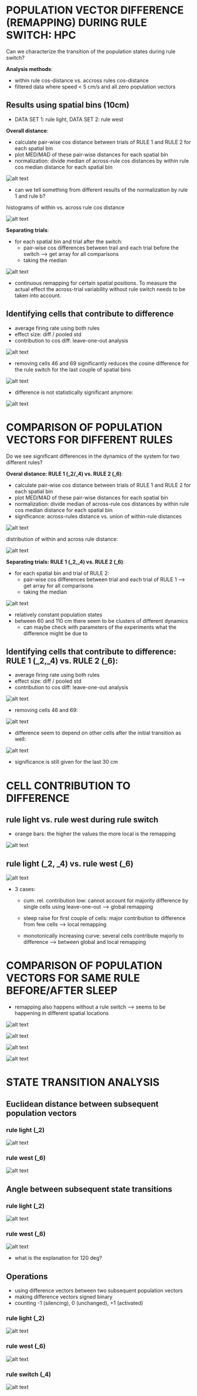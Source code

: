 # POPULATION VECTOR DIFFERENCE (REMAPPING) DURING RULE SWITCH: HPC

Can we characterize the transition of the population states during rule switch?

**Analysis methods**:
* within rule cos-distance vs. accross rules cos-distance
* filtered data where speed < 5 cm/s and all zero population vectors

## Results using spatial bins (10cm)

* DATA SET 1: rule light, DATA SET 2: rule west

**Overall distance**:
* calculate pair-wise cos distance between trials of RULE 1 and RULE 2 for each
spatial bin
* plot MED/MAD of these pair-wise distances for each spatial bin
* normalization: divide median of across-rule cos distances by within rule cos median
distance for each spatial bin

![alt text](../plots/mjc189-1905-0517/quant_transition_cos.png)

* can we tell something from different results of the normalization by rule 1 and rule b?

histograms of within vs. across rule cos distance

![alt text](../plots/mjc189-1905-0517/quant_transition_cos_histograms.png)

**Separating trials**:
* for each spatial bin and trial after the switch:
    * pair-wise cos differences between trail and each trial before the switch
    --> get array for all comparisons
    * taking the median

![alt text](../plots/mjc189-1905-0517/quant_transition_cos_trials.png)

* continuous remapping for certain spatial positions. To measure the actual effect the
across-trial variability without rule switch needs to be taken into account.

## Identifying cells that contribute to difference

* average firing rate using both rules
* effect size: diff / pooled std
* contribution to cos diff: leave-one-out analysis

![alt text](../plots/mjc189-1905-0517/quant_transition_cos_cells_char.png)

* removing cells 46 and 69 significantly reduces the cosine difference for the rule switch
for the last couple of spatial bins

![alt text](../plots/mjc189-1905-0517/quant_transition_cos_trials_2_removed_cells.png)

* difference is not statistically significant anymore:

![alt text](../plots/mjc189-1905-0517/quant_transition_cos_2_removed_cells.png)



# COMPARISON OF POPULATION VECTORS FOR DIFFERENT RULES

Do we see significant differences in the dynamics of the system for two different rules?

**Overal distance: RULE 1 (_2/_4) vs. RULE 2 (_6)**:

* calculate pair-wise cos distance between trials of RULE 1 and RULE 2 for each
spatial bin
* plot MED/MAD of these pair-wise distances for each spatial bin
* normalization: divide median of across-rule cos distances by within rule cos median
distance for each spatial bin
* significance: across-rules distance vs. union of within-rule distances

![alt text](../plots/mjc189-1905-0517/quant_compare_cos_2_4_6.png)

distribution of within and across rule distance:

![alt text](../plots/mjc189-1905-0517/quant_compare_cos_histograms.png)

**Separating trials: RULE 1 (_2,_4) vs. RULE 2 (_6)**:
* for each spatial bin and trial of RULE 2:
    * pair-wise cos differences between trial and each trial of RULE 1
    --> get array for all comparisons
    * taking the median

![alt text](../plots/mjc189-1905-0517/quant_compare_cos_trials_2_4_6.png)

* relatively constant population states
* between 60 and 110 cm there seem to be clusters of different dynamics
    * can maybe check with parameters of the experiments what the difference might be
    due to

## Identifying cells that contribute to difference: RULE 1 (_2,_4) vs. RULE 2 (_6):

* average firing rate using both rules
* effect size: diff / pooled std
* contribution to cos diff: leave-one-out analysis

![alt text](../plots/mjc189-1905-0517/quant_compare_cos_cells.png)

* removing cells 46 and 69:

![alt text](../plots/mjc189-1905-0517/quant_compare_cos_trials_2_removed_cells.png)

* difference seem to depend on other cells after the initial transition as well:

![alt text](../plots/mjc189-1905-0517/quant_compare_cos_2_removed_cells.png)

* significance is still given for the last 30 cm

# CELL CONTRIBUTION TO DIFFERENCE

## rule light vs. rule west during rule switch

* orange bars: the higher the values the more local is the remapping

![alt text](../plots/mjc189-1905-0517/quant_cell_contrib_switch.png)

## rule light (_2, _4) vs. rule west (_6)

![alt text](../plots/mjc189-1905-0517/quant_cell_contrib_2_4_6.png)

* 3 cases:

  * cum. rel. contribution low: cannot account for majority difference by single
  cells using leave-one-out --> global remapping

  * steep raise for first couple of cells: major contribution to difference from
  few cells --> local remapping

  * monotonically increasing curve: several cells contribute majorly to
  difference --> between global and local remapping

# COMPARISON OF POPULATION VECTORS FOR SAME RULE BEFORE/AFTER SLEEP

* remapping also happens without a rule switch --> seems to be happening
in different spatial locations

![alt text](../plots/mjc189-1905-0517/quant_compare_cos_RULE1.png)

![alt text](../plots/mjc189-1905-0517/quant_compare_cos_RULE1_hist.png)

![alt text](../plots/mjc189-1905-0517/quant_compare_cos_trials_RULE1.png)

![alt text](../plots/mjc189-1905-0517/quant_cell_contrib_recon_light.png)

# STATE TRANSITION ANALYSIS

## Euclidean distance between subsequent population vectors

### rule light (_2)

![alt text](../plots/mjc189-1905-0517/quant_state_transition_euc_light.png)

### rule west (_6)

![alt text](../plots/mjc189-1905-0517/quant_state_transition_euc_west.png)

## Angle between subsequent state transitions

### rule light (_2)

![alt text](../plots/mjc189-1905-0517/quant_state_transition_angle_light.png)

### rule west (_6)

![alt text](../plots/mjc189-1905-0517/quant_state_transition_angle_west.png)

* what is the explanation for 120 deg?

## Operations 

* using difference vectors between two subsequent population vectors 
* making difference vectors signed binary
* counting -1 (silencing), 0 (unchanged), +1 (activated)

### rule light (_2)

![alt text](../plots/mjc189-1905-0517/quant_state_transition_operations_light.png)

### rule west (_6)

![alt text](../plots/mjc189-1905-0517/quant_state_transition_operations_west.png)

### rule switch (_4)

![alt text](../plots/mjc189-1905-0517/quant_state_transition_operations_switch.png)